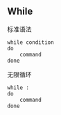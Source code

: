 ## While

标准语法

```shell
while condition
do
    command
done
```

无限循环

```shell
while :
do
    command
done
```

